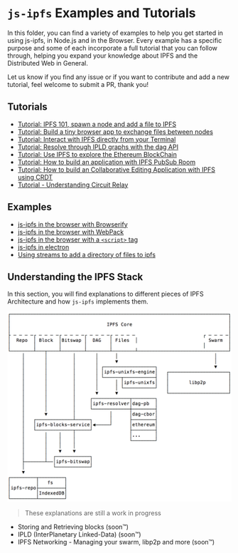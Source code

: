 # `js-ipfs` Examples and Tutorials

In this folder, you can find a variety of examples to help you get started in using js-ipfs, in Node.js and in the Browser. Every example has a specific purpose and some of each incorporate a full tutorial that you can follow through, helping you expand your knowledge about IPFS and the Distributed Web in General.

Let us know if you find any issue or if you want to contribute and add a new tutorial, feel welcome to submit a PR, thank you!

## Tutorials

- [Tutorial: IPFS 101, spawn a node and add a file to IPFS](./ipfs-101)
- [Tutorial: Build a tiny browser app to exchange files between nodes](./exchange-files-in-browser)
- [Tutorial: Interact with IPFS directly from your Terminal](./ipfs-cli-fun)
- [Tutorial: Resolve through IPLD graphs with the dag API](./traverse-ipld-graphs)
- [Tutorial: Use IPFS to explore the Ethereum BlockChain](./explore-ethereum-blockchain)
- [Tutorial: How to build an application with IPFS PubSub Room](https://www.youtube.com/watch?v=Nv_Teb--1zg)
- [Tutorial: How to build an Collaborative Editing Application with IPFS using CRDT](https://www.youtube.com/watch?v=-kdx8rJd8rQ)
- [Tutorial - Understanding Circuit Relay](./circuit-relaying)
## Examples

- [js-ipfs in the browser with Browserify](./browser-browserify)
- [js-ipfs in the browser with WebPack](./browser-webpack)
- [js-ipfs in the browser with a `<script>` tag](./browser-script-tag)
- [js-ipfs in electron](./run-in-electron)
- [Using streams to add a directory of files to ipfs](./browser-add-readable-stream)

## Understanding the IPFS Stack

In this section, you will find explanations to different pieces of IPFS Architecture and how `js-ipfs` implements them.

![](../img/core.png)

> These explanations are still a work in progress

- Storing and Retrieving blocks (soon™)
- IPLD (InterPlanetary Linked-Data) (soon™)
- IPFS Networking - Managing your swarm, libp2p and more (soon™)
